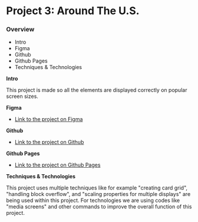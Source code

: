 # Project 3: Around The U.S.

### Overview

- Intro
- Figma
- Github
- Github Pages
- Techniques & Technologies

**Intro**

This project is made so all the elements are displayed correctly on popular screen sizes.

**Figma**

- [Link to the project on Figma](https://www.figma.com/file/ii4xxsJ0ghevUOcssTlHZv/Sprint-3%3A-Around-the-US?node-id=0%3A1)

**Github**

- [Link to the project on Github](https://github.com/Conmanz/se_project_aroundtheus)

**Github Pages**

- [Link to the project on Github Pages](https://conmanz.github.io/se_project_aroundtheus/)

**Techniques & Technologies**

This project uses multiple techniques like for example "creating card grid", "handling block overflow", and "scaling properties for multiple displays" are being used within this project. For technologies we are using codes like "media screens" and other commands to improve the overall function of this project.
